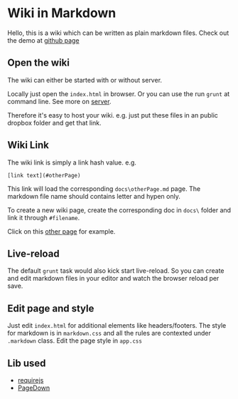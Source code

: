 Wiki in Markdown
=================

Hello, this is a wiki which can be written as plain markdown files. Check out the demo at [github page](http://jackysee.github.io/markdown-wiki)

## Open the wiki

The wiki can either be started with or without server. 

Locally just open the `index.html` in browser. Or you can use the run `grunt` at command line. See more on [server](#server).

Therefore it's easy to host your wiki. e.g. just put these files in an public dropbox folder and get that link.

## Wiki Link

The wiki link is simply a link hash value. e.g.

	[link text](#otherPage)

This link will load the corresponding `docs\otherPage.md` page. The markdown file name should contains letter and hypen only. 

To create a new wiki page, create the corresponding doc in `docs\` folder and link it through `#filename`.

Click on this [other page](#otherpage) for example.

## Live-reload

The default `grunt` task would also kick start live-reload. So you can create and edit markdown files in your editor and watch the browser reload per save.

## Edit page and style

Just edit `index.html` for additional elements like headers/footers. The style for markdown is in `markdown.css` and all the rules are contexted under `.markdown` class. Edit the page style in `app.css`

## Lib used

- [requirejs](http://requirejs.org)
- [PageDown](http://code.google.com/p/pagedown/wiki/PageDown)

